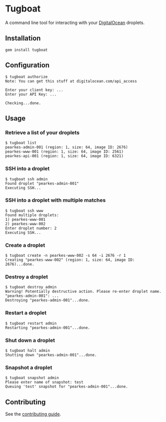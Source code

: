 # Tugboat

A command line tool for interacting with your [DigitalOcean](https://www.digitalocean.com/) droplets.

## Installation

    gem install tugboat

## Configuration

    $ tugboat authorize
    Note: You can get this stuff at digitalocean.com/api_access

    Enter your client key: ...
    Enter your API Key: ...

    Checking...done.

## Usage

### Retrieve a list of your droplets

    $ tugboat list
    pearkes-admin-001 (region: 1, size: 64, image ID: 2676)
    pearkes-www-001 (region: 1, size: 64, image ID: 2561)
    pearkes-api-001 (region: 1, size: 64, image ID: 6321)

### SSH into a droplet

    $ tugboat ssh admin
    Found droplet "pearkes-admin-001"
    Executing SSH...

### SSH into a droplet with multiple matches

    $ tugboat ssh www
    Found multiple droplets:
    1) pearkes-www-001
    2) pearkes-www-002
    Enter droplet number: 2
    Executing SSH...

### Create a droplet

    $ tugboat create -n pearkes-www-002 -s 64 -i 2676 -r 1
    Creating "pearkes-www-002" (region: 1, size: 64, image ID: 2676)...done.


### Destroy a droplet

    $ tugboat destroy admin
    Warning! Potentially destructive action. Please re-enter droplet name. "pearkes-admin-001": ...
    Destroying "pearkes-admin-001"...done.

### Restart a droplet

    $ tugboat restart admin
    Restarting "pearkes-admin-001"...done.

### Shut down a droplet

    $ tugboat halt admin
    Shutting down "pearkes-admin-001"...done.

### Snapshot a droplet

    $ tugboat snapshot admin
    Please enter name of snapshot: test
    Queuing 'test' snapshot for "pearkes-admin-001"...done.

## Contributing

See the [contributing guide](CONTRIBUTING.md).

